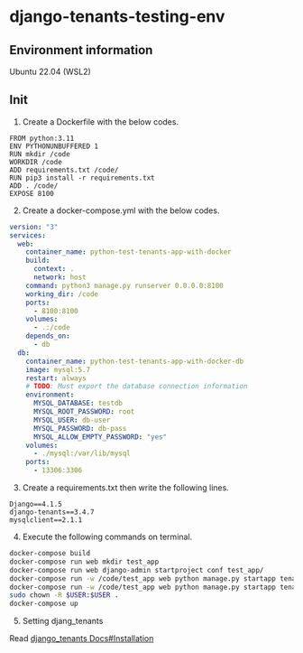 # django-tenants-testing-env

## Environment information

Ubuntu 22.04 (WSL2)

## Init

1. Create a Dockerfile with the below codes.

```
FROM python:3.11
ENV PYTHONUNBUFFERED 1
RUN mkdir /code
WORKDIR /code
ADD requirements.txt /code/
RUN pip3 install -r requirements.txt
ADD . /code/
EXPOSE 8100
```

2. Create a docker-compose.yml with the below codes.

```yml
version: "3"
services:
  web:
    container_name: python-test-tenants-app-with-docker
    build:
      context: .
      network: host
    command: python3 manage.py runserver 0.0.0.0:8100
    working_dir: /code
    ports:
      - 8100:8100
    volumes:
      - .:/code
    depends_on:
      - db
  db:
    container_name: python-test-tenants-app-with-docker-db
    image: mysql:5.7
    restart: always
    # TODO: Must export the database connection information
    environment:
      MYSQL_DATABASE: testdb
      MYSQL_ROOT_PASSWORD: root
      MYSQL_USER: db-user
      MYSQL_PASSWORD: db-pass
      MYSQL_ALLOW_EMPTY_PASSWORD: "yes"
    volumes:
      - ./mysql:/var/lib/mysql
    ports:
      - 13306:3306
```

3. Create a requirements.txt then write the following lines.

```
Django==4.1.5
django-tenants==3.4.7
mysqlclient==2.1.1
```

4. Execute the following commands on terminal.

```sh
docker-compose build
docker-compose run web mkdir test_app
docker-compose run web django-admin startproject conf test_app/
docker-compose run -w /code/test_app web python manage.py startapp tenant_only
docker-compose run -w /code/test_app web python manage.py startapp tenant_common
sudo chown -R $USER:$USER .
docker-compose up
```

5. Setting djang_tenants

Read
[django_tenants Docs#Installation](https://django-tenants.readthedocs.io/en/latest/install.html)
